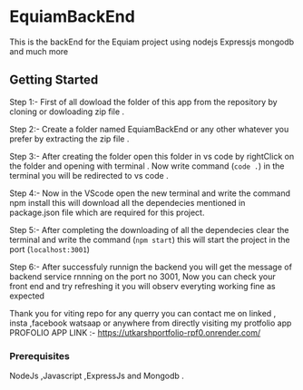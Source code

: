 # EquiamBackEnd
This is the backEnd for the Equiam project using nodejs Expressjs mongodb and much more
## Getting Started

Step 1:-
First of all dowload the folder of this app from the repository by cloning or dowloading zip file .

Step 2:-
Create a folder named EquiamBackEnd or any other whatever you prefer by extracting the zip file .

Step 3:-
After creating the folder open this folder in vs code by rightClick on the folder and opening with terminal .
Now write command (`code .`) in the terminal you will be redirected to vs code .

Step 4:-
Now in the VScode open the new terminal and write the command npm install this will download all the dependecies
mentioned in package.json file which are required for this project.

Step 5:- 
After completing the downloading of all the dependecies clear the terminal and write the command 
(`npm start`) this will start the project in the port (`localhost:3001`) 

Step 6:-
After successfuly runnign the backend you will get the message of backend service rnnning on the port no 3001,
Now you can check your front end and try refreshing it you will observ everyting working fine as expected

Thank you for viting repo for any querry you can contact me on linked , insta ,facebook watsaap or anywhere from directly visiting my protfolio app
PROFOLIO APP LINK :- https://utkarshportfolio-rpf0.onrender.com/



### Prerequisites
NodeJs ,Javascript ,ExpressJs and Mongodb .




